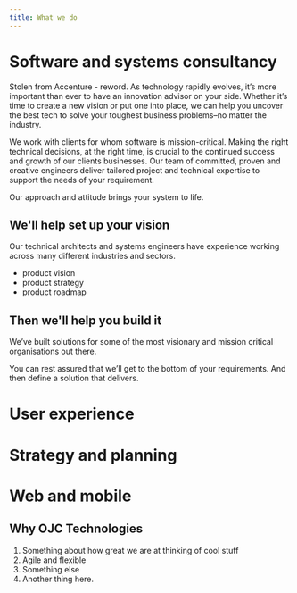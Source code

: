 ```yaml
---
title: What we do
---
```


# Software and systems consultancy

Stolen from Accenture - reword.
As technology rapidly evolves, it’s more important than ever to have an innovation advisor on your side. Whether it’s time to create a new vision or put one into place, we can help you uncover the best tech to solve your toughest business problems–no matter the industry.



We work with clients for whom software is mission-critical.
Making the right technical decisions, at the right time, is crucial to the continued success and growth of our clients businesses.
Our team of committed, proven and creative engineers deliver tailored project and technical expertise to support the needs of your requirement.

Our approach and attitude brings your system to life.

## We'll help set up your vision

Our technical architects and systems engineers have experience working across many different industries and sectors.

- product vision
- product strategy
- product roadmap

## Then we'll help you build it

We’ve built solutions for some of the most visionary and mission critical organisations out there.



You can rest assured that we’ll get to the bottom of your requirements. And then define a solution that delivers.


# User experience

# Strategy and planning

# Web and mobile

## Why OJC Technologies

1. Something about how great we are at thinking of cool stuff
2. Agile and flexible
3. Something else
4. Another thing here.
